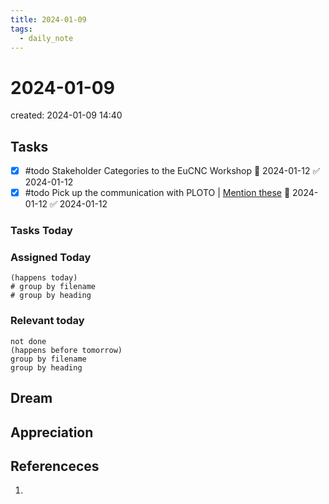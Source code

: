 ```yaml
---
title: 2024-01-09
tags:
  - daily_note
---
```

# 2024-01-09
created: 2024-01-09 14:40

## Tasks

- [x] #todo Stakeholder Categories to the EuCNC Workshop 🛫 2024-01-12 ✅ 2024-01-12
- [x] #todo Pick up the communication with PLOTO | [Mention these](hook://email/AS8PR05MB823273B21B78F81E1028890AE8682%40AS8PR05MB8232.eurprd05.prod.outlook.com) 🛫 2024-01-12 ✅ 2024-01-12
### Tasks Today

### Assigned Today
```tasks
(happens today)
# group by filename
# group by heading
```

### Relevant today
```tasks
not done
(happens before tomorrow)
group by filename
group by heading
```

## Dream

## Appreciation

## Referenceces
1. 